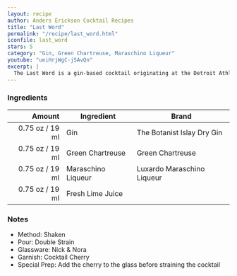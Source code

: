 ```yaml
---
layout: recipe
author: Anders Erickson Cocktail Recipes
title: "Last Word"
permalink: "/recipe/last_word.html"
iconfile: last_word
stars: 5
category: "Gin, Green Chartreuse, Maraschino Liqueur"
youtube: "ueiHrjWgC-jSAvQn"
excerpt: |
  The Last Word is a gin-based cocktail originating at the Detroit Athletic Club in the 1910s, shortly before the start of Prohibition.
---
```


### Ingredients

|  Amount | Ingredient         | Brand                      |
| ------: | ------------------ | -------------------------- |
| 0.75 oz / 19 ml | Gin                | The Botanist Islay Dry Gin |
| 0.75 oz / 19 ml | Green Chartreuse   | Green Chartreuse           |
| 0.75 oz / 19 ml | Maraschino Liqueur | Luxardo Maraschino Liqueur |
| 0.75 oz / 19 ml | Fresh Lime Juice   |

### Notes

- Method: Shaken
- Pour: Double Strain
- Glassware: Nick & Nora
- Garnish: Cocktail Cherry
- Special Prep: Add the cherry to the glass before straining the cocktail
